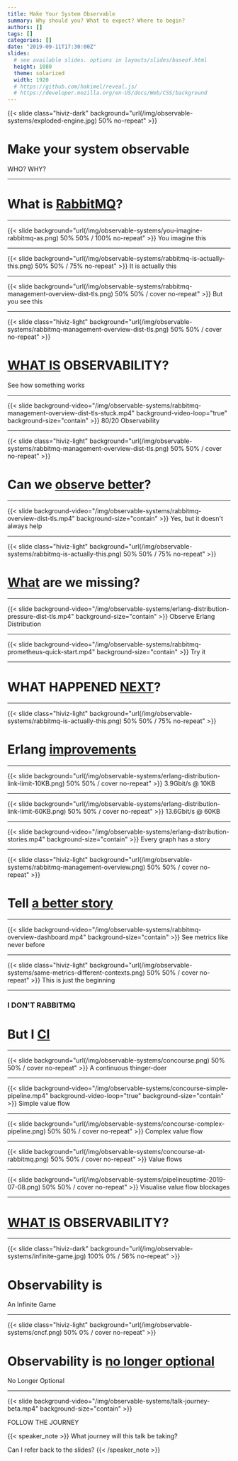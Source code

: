 ```yaml
---
title: Make Your System Observable
summary: Why should you? What to expect? Where to begin?
authors: []
tags: []
categories: []
date: "2019-09-11T17:30:00Z"
slides:
  # see available slides. options in layouts/slides/baseof.html
  height: 1080
  theme: solarized
  width: 1920
  # https://github.com/hakimel/reveal.js/
  # https://developer.mozilla.org/en-US/docs/Web/CSS/background
---
```


{{< slide class="hiviz-dark" background="url(/img/observable-systems/exploded-engine.jpg) 50% no-repeat" >}}

# Make your system observable
<span class="menu-title">WHO? WHY?</span>

---

# What is [RabbitMQ](#)?

---

{{< slide background="url(/img/observable-systems/you-imagine-rabbitmq-as.png) 50% 50% / 100% no-repeat" >}}
<span class="menu-title">You imagine this</span>

---

{{< slide background="url(/img/observable-systems/rabbitmq-is-actually-this.png) 50% 50% / 75% no-repeat" >}}
<span class="menu-title">It is actually this</span>

---

{{< slide background="url(/img/observable-systems/rabbitmq-management-overview-dist-tls.png) 50% 50% / cover no-repeat" >}}
<span class="menu-title">But you see this</span>

---

{{< slide class="hiviz-light" background="url(/img/observable-systems/rabbitmq-management-overview-dist-tls.png) 50% 50% / cover no-repeat" >}}

# [WHAT IS](#) OBSERVABILITY?
<span class="menu-title">See how something works</span>

---

{{< slide background-video="/img/observable-systems/rabbitmq-management-overview-dist-tls-stuck.mp4" background-video-loop="true" background-size="contain" >}}
<span class="menu-title">80/20 Observability</span>

---

{{< slide class="hiviz-light" background="url(/img/observable-systems/rabbitmq-management-overview-dist-tls.png) 50% 50% / cover no-repeat" >}}

# Can we [observe better](#)?

---

{{< slide background-video="/img/observable-systems/rabbitmq-overview-dist-tls.mp4" background-size="contain" >}}
<span class="menu-title">Yes, but it doesn't always help</span>

---

{{< slide class="hiviz-light" background="url(/img/observable-systems/rabbitmq-is-actually-this.png) 50% 50% / 75% no-repeat" >}}

# [What](#) are we missing?

---

{{< slide background-video="/img/observable-systems/erlang-distribution-pressure-dist-tls.mp4" background-size="contain" >}}
<span class="menu-title">Observe Erlang Distribution</span>

---

{{< slide background-video="/img/observable-systems/rabbitmq-prometheus-quick-start.mp4" background-size="contain" >}}
<span class="menu-title">Try it</span>

---

# WHAT HAPPENED [NEXT](#)?

---

{{< slide class="hiviz-light" background="url(/img/observable-systems/rabbitmq-is-actually-this.png) 50% 50% / 75% no-repeat" >}}

# Erlang [improvements](#)

---

{{< slide background="url(/img/observable-systems/erlang-distribution-link-limit-10KB.png) 50% 50% / cover no-repeat" >}}
<span class="menu-title">3.9Gbit/s @ 10KB</span>

---

{{< slide background="url(/img/observable-systems/erlang-distribution-link-limit-60KB.png) 50% 50% / cover no-repeat" >}}
<span class="menu-title">13.6Gbit/s @ 60KB</span>

---

{{< slide background-video="/img/observable-systems/erlang-distribution-stories.mp4" background-size="contain" >}}
<span class="menu-title">Every graph has a story</span>

---

{{< slide class="hiviz-light" background="url(/img/observable-systems/rabbitmq-management-overview.png) 50% 50% / cover no-repeat" >}}
# Tell [a better story](#)

---

{{< slide background-video="/img/observable-systems/rabbitmq-overview-dashboard.mp4" background-size="contain" >}}
<span class="menu-title">See metrics like never before</span>

---

{{< slide class="hiviz-light" background="url(/img/observable-systems/same-metrics-different-contexts.png) 50% 50% / cover no-repeat" >}}
<span class="menu-title">This is just the beginning</span>

---

### I DON'T RABBITMQ
# But I [CI](#)

---

{{< slide background="url(/img/observable-systems/concourse.png) 50% 50% / cover no-repeat" >}}
<span class="menu-title">A continuous thinger-doer</span>

---

{{< slide background-video="/img/observable-systems/concourse-simple-pipeline.mp4" background-video-loop="true" background-size="contain" >}}
<span class="menu-title">Simple value flow</span>

---

{{< slide background="url(/img/observable-systems/concourse-complex-pipeline.png) 50% 50% / cover no-repeat" >}}
<span class="menu-title">Complex value flow</span>

---

{{< slide background="url(/img/observable-systems/concourse-at-rabbitmq.png) 50% 50% / cover no-repeat" >}}
<span class="menu-title">Value flows</span>

---

{{< slide background="url(/img/observable-systems/pipelineuptime-2019-07-08.png) 50% 50% / cover no-repeat" >}}
<span class="menu-title">Visualise value flow blockages</span>

---

# [WHAT IS](#) OBSERVABILITY?

---

{{< slide class="hiviz-dark" background="url(/img/observable-systems/infinite-game.jpg) 100% 0% / 56% no-repeat" >}}

# Observability is
<span class="menu-title">An Infinite Game</span>

---

{{< slide class="hiviz-light" background="url(/img/observable-systems/cncf.png) 50% 0% / cover no-repeat" >}}

# Observability is [no longer optional](#)
<span class="menu-title">No Longer Optional</span>

---

{{< slide background-video="/img/observable-systems/talk-journey-beta.mp4" background-size="contain" >}}

<span class="menu-title">FOLLOW THE JOURNEY</span>

{{< speaker_note >}}
What journey will this talk be taking?

Can I refer back to the slides?
{{< /speaker_note >}}
